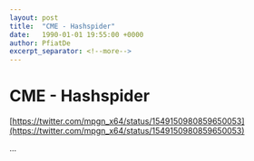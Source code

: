 ```yaml
---
layout: post
title:  "CME - Hashspider"
date:   1990-01-01 19:55:00 +0000
author: PfiatDe
excerpt_separator: <!--more-->
---
```


# CME - Hashspider
[https://twitter.com/mpgn_x64/status/1549150980859650053](https://twitter.com/mpgn_x64/status/1549150980859650053)

...
<!--more-->
